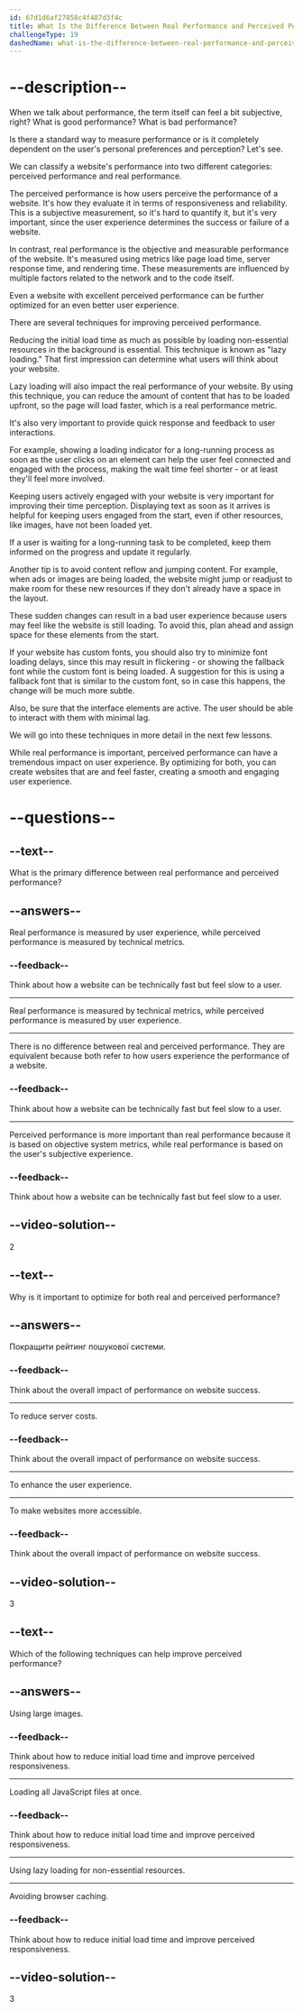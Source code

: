 ```yaml
---
id: 67d1d6af27858c4f487d3f4c
title: What Is the Difference Between Real Performance and Perceived Performance?
challengeType: 19
dashedName: what-is-the-difference-between-real-performance-and-perceived-performance
---
```


# --description--

When we talk about performance, the term itself can feel a bit subjective, right? What is good performance? What is bad performance?

Is there a standard way to measure performance or is it completely dependent on the user's personal preferences and perception? Let's see.

We can classify a website's performance into two different categories: perceived performance and real performance.

The perceived performance is how users perceive the performance of a website. It's how they evaluate it in terms of responsiveness and reliability. This is a subjective measurement, so it's hard to quantify it, but it's very important, since the user experience determines the success or failure of a website.

In contrast, real performance is the objective and measurable performance of the website. It's measured using metrics like page load time, server response time, and rendering time. These measurements are influenced by multiple factors related to the network and to the code itself.

Even a website with excellent perceived performance can be further optimized for an even better user experience.

There are several techniques for improving perceived performance.

Reducing the initial load time as much as possible by loading non-essential resources in the background is essential. This technique is known as "lazy loading." That first impression can determine what users will think about your website.

Lazy loading will also impact the real performance of your website. By using this technique, you can reduce the amount of content that has to be loaded upfront, so the page will load faster, which is a real performance metric.

It's also very important to provide quick response and feedback to user interactions.

For example, showing a loading indicator for a long-running process as soon as the user clicks on an element can help the user feel connected and engaged with the process, making the wait time feel shorter - or at least they'll feel more involved.

Keeping users actively engaged with your website is very important for improving their time perception. Displaying text as soon as it arrives is helpful for keeping users engaged from the start, even if other resources, like images, have not been loaded yet.

If a user is waiting for a long-running task to be completed, keep them informed on the progress and update it regularly.

Another tip is to avoid content reflow and jumping content. For example, when ads or images are being loaded, the website might jump or readjust to make room for these new resources if they don't already have a space in the layout.

These sudden changes can result in a bad user experience because users may feel like the website is still loading. To avoid this, plan ahead and assign space for these elements from the start.

If your website has custom fonts, you should also try to minimize font loading delays, since this may result in flickering - or showing the fallback font while the custom font is being loaded. A suggestion for this is using a fallback font that is similar to the custom font, so in case this happens, the change will be much more subtle.

Also, be sure that the interface elements are active. The user should be able to interact with them with minimal lag.

We will go into these techniques in more detail in the next few lessons.

While real performance is important, perceived performance can have a tremendous impact on user experience. By optimizing for both, you can create websites that are and feel faster, creating a smooth and engaging user experience.

# --questions--

## --text--

What is the primary difference between real performance and perceived performance?

## --answers--

Real performance is measured by user experience, while perceived performance is measured by technical metrics.

### --feedback--

Think about how a website can be technically fast but feel slow to a user.

---

Real performance is measured by technical metrics, while perceived performance is measured by user experience.

---

There is no difference between real and perceived performance. They are equivalent because both refer to how users experience the performance of a website.

### --feedback--

Think about how a website can be technically fast but feel slow to a user.

---

Perceived performance is more important than real performance because it is based on objective system metrics, while real performance is based on the user's subjective experience.

### --feedback--

Think about how a website can be technically fast but feel slow to a user.

## --video-solution--

2

## --text--

Why is it important to optimize for both real and perceived performance?

## --answers--

Покращити рейтинг пошукової системи.

### --feedback--

Think about the overall impact of performance on website success.

---

To reduce server costs.

### --feedback--

Think about the overall impact of performance on website success.

---

To enhance the user experience.

---

To make websites more accessible.

### --feedback--

Think about the overall impact of performance on website success.

## --video-solution--

3

## --text--

Which of the following techniques can help improve perceived performance?

## --answers--

Using large images.

### --feedback--

Think about how to reduce initial load time and improve perceived responsiveness.

---

Loading all JavaScript files at once.

### --feedback--

Think about how to reduce initial load time and improve perceived responsiveness.

---

Using lazy loading for non-essential resources.

---

Avoiding browser caching.

### --feedback--

Think about how to reduce initial load time and improve perceived responsiveness.

## --video-solution--

3
